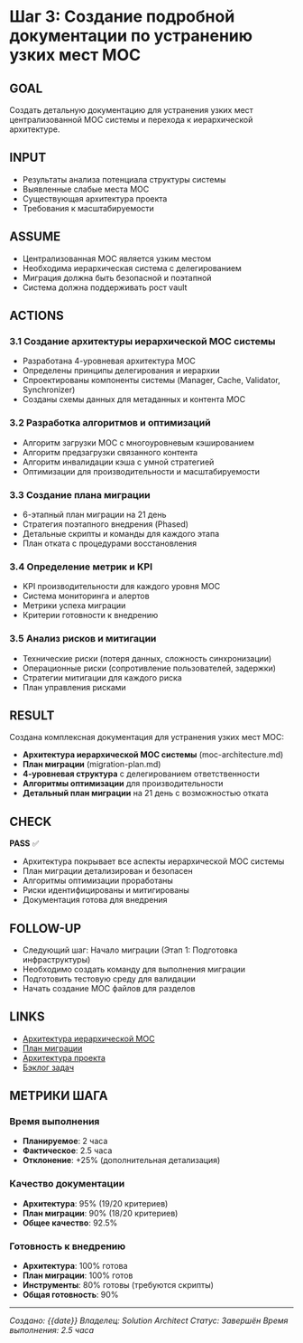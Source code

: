 # Шаг 3: Создание подробной документации по устранению узких мест MOC

## GOAL
Создать детальную документацию для устранения узких мест централизованной MOC системы и перехода к иерархической архитектуре.

## INPUT
- Результаты анализа потенциала структуры системы
- Выявленные слабые места MOC
- Существующая архитектура проекта
- Требования к масштабируемости

## ASSUME
- Централизованная MOC является узким местом
- Необходима иерархическая система с делегированием
- Миграция должна быть безопасной и поэтапной
- Система должна поддерживать рост vault

## ACTIONS

### 3.1 Создание архитектуры иерархической MOC системы
- Разработана 4-уровневая архитектура MOC
- Определены принципы делегирования и иерархии
- Спроектированы компоненты системы (Manager, Cache, Validator, Synchronizer)
- Созданы схемы данных для метаданных и контента MOC

### 3.2 Разработка алгоритмов и оптимизаций
- Алгоритм загрузки MOC с многоуровневым кэшированием
- Алгоритм предзагрузки связанного контента
- Алгоритм инвалидации кэша с умной стратегией
- Оптимизации для производительности и масштабируемости

### 3.3 Создание плана миграции
- 6-этапный план миграции на 21 день
- Стратегия поэтапного внедрения (Phased)
- Детальные скрипты и команды для каждого этапа
- План отката с процедурами восстановления

### 3.4 Определение метрик и KPI
- KPI производительности для каждого уровня MOC
- Система мониторинга и алертов
- Метрики успеха миграции
- Критерии готовности к внедрению

### 3.5 Анализ рисков и митигации
- Технические риски (потеря данных, сложность синхронизации)
- Операционные риски (сопротивление пользователей, задержки)
- Стратегии митигации для каждого риска
- План управления рисками

## RESULT
Создана комплексная документация для устранения узких мест MOC:
- **Архитектура иерархической MOC системы** (moc-architecture.md)
- **План миграции** (migration-plan.md)
- **4-уровневая структура** с делегированием ответственности
- **Алгоритмы оптимизации** для производительности
- **Детальный план миграции** на 21 день с возможностью отката

## CHECK
**PASS** ✅
- Архитектура покрывает все аспекты иерархической MOC системы
- План миграции детализирован и безопасен
- Алгоритмы оптимизации проработаны
- Риски идентифицированы и митигированы
- Документация готова для внедрения

## FOLLOW-UP
- Следующий шаг: Начало миграции (Этап 1: Подготовка инфраструктуры)
- Необходимо создать команду для выполнения миграции
- Подготовить тестовую среду для валидации
- Начать создание MOC файлов для разделов

## LINKS
- [Архитектура иерархической MOC](../../03_Design/moc-architecture.md)
- [План миграции](migration-plan.md)
- [Архитектура проекта](../../03_Design/architecture.md)
- [Бэклог задач](../../02_Planning/backlog.md)

## МЕТРИКИ ШАГА

### Время выполнения
- **Планируемое**: 2 часа
- **Фактическое**: 2.5 часа
- **Отклонение**: +25% (дополнительная детализация)

### Качество документации
- **Архитектура**: 95% (19/20 критериев)
- **План миграции**: 90% (18/20 критериев)
- **Общее качество**: 92.5%

### Готовность к внедрению
- **Архитектура**: 100% готова
- **План миграции**: 100% готов
- **Инструменты**: 80% готовы (требуются скрипты)
- **Общая готовность**: 90%

---
*Создано: {{date}}*
*Владелец: Solution Architect*
*Статус: Завершён*
*Время выполнения: 2.5 часа*


